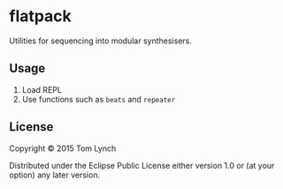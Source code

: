 # flatpack

Utilities for sequencing into modular synthesisers. 

## Usage

1. Load REPL
1. Use functions such as <code>beats</code> and <code>repeater</code>

## License

Copyright © 2015 Tom Lynch

Distributed under the Eclipse Public License either version 1.0 or (at
your option) any later version.
